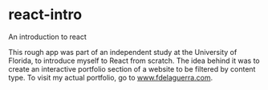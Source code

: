 # react-intro
 An introduction to react
 
 This rough app was part of an independent study at the University of Florida, to introduce myself to React from scratch. The idea behind it was to create an interactive portfolio section of a website to be filtered by content type. To visit my actual portfolio, go to <a href="https://www.fdelaguerra.com">www.fdelaguerra.com</a>.
